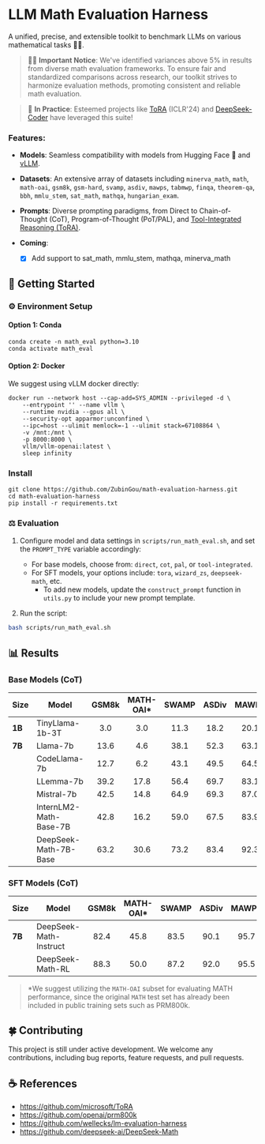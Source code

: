 # LLM Math Evaluation Harness

A unified, precise, and extensible toolkit to benchmark LLMs on various mathematical tasks 🧮✨.

> 🔴🚀 **Important Notice**: We've identified variances above 5% in results from diverse math evaluation frameworks. To ensure fair and standardized comparisons across research, our toolkit strives to harmonize evaluation methods, promoting consistent and reliable math evaluation.

> 🌟 **In Practice**: Esteemed projects like [ToRA](https://github.com/microsoft/ToRA) (ICLR'24) and [DeepSeek-Coder](https://github.com/deepseek-ai/DeepSeek-Coder/tree/main/Evaluation/PAL-Math) have leveraged this suite!

### Features:

- **Models**: Seamless compatibility with models from Hugging Face 🤗 and [vLLM](https://github.com/vllm-project/vllm).

- **Datasets**: An extensive array of datasets including `minerva_math`, `math`, `math-oai`, `gsm8k`, `gsm-hard`, `svamp`, `asdiv`, `mawps`, `tabmwp`, `finqa`, `theorem-qa`, `bbh`, `mmlu_stem`, `sat_math`, `mathqa`, `hungarian_exam`.

- **Prompts**: Diverse prompting paradigms, from Direct to Chain-of-Thought (CoT), Program-of-Thought (PoT/PAL), and [Tool-Integrated Reasoning (ToRA)](https://github.com/microsoft/ToRA).


- **Coming**:

    - [x] Add support to sat_math, mmlu_stem, mathqa, minerva_math


## 🚀 Getting Started

### ⚙️ Environment Setup

#### Option 1: Conda

```
conda create -n math_eval python=3.10
conda activate math_eval
```

#### Option 2: Docker

We suggest using vLLM docker directly:

```
docker run --network host --cap-add=SYS_ADMIN --privileged -d \
    --entrypoint '' --name vllm \
    --runtime nvidia --gpus all \
    --security-opt apparmor:unconfined \
    --ipc=host --ulimit memlock=-1 --ulimit stack=67108864 \
    -v /mnt:/mnt \
    -p 8000:8000 \
    vllm/vllm-openai:latest \
    sleep infinity
```

### Install

```
git clone https://github.com/ZubinGou/math-evaluation-harness.git
cd math-evaluation-harness
pip install -r requirements.txt
```

### ⚖️ Evaluation

1. Configure model and data settings in `scripts/run_math_eval.sh`, and set the `PROMPT_TYPE` variable accordingly:
   - For base models, choose from: `direct`, `cot`, `pal`, or `tool-integrated`.
   - For SFT models, your options include: `tora`, `wizard_zs`, `deepseek-math`, etc.
     - To add new models, update the `construct_prompt` function in `utils.py` to include your new prompt template.
  
2. Run the script:

```bash  
bash scripts/run_math_eval.sh
```

## 📊 Results

### Base Models (CoT)

| Size     | Model                  | GSM8k | MATH-OAI*| SWAMP | ASDiv | MAWPS |  AVG |
|----------|------------------------|:-----:|:--------:|:-----:|:-----:|:-----:|:-----:|
| **1B**   | TinyLlama-1b-3T        |  3.0  |    3.0   | 11.3  | 18.2  | 20.1  | 11.1  |
| **7B**   | Llama-7b               | 13.6  |    4.6   | 38.1  | 52.3  | 63.1  | 34.3  |
|          | CodeLlama-7b           | 12.7  |    6.2   | 43.1  | 49.5  | 64.5  | 35.2  |
|          | LLemma-7b              | 39.2  |   17.8   | 56.4  | 69.7  | 83.1  | 53.3  |
|          | Mistral-7b             | 42.5  |   14.8   | 64.9  | 69.3  | 87.0  | 55.7  |
|          | InternLM2-Math-Base-7B | 42.8  |   16.2   | 59.0  | 67.5  | 83.9  | 53.9  |
|          | DeepSeek-Math-7B-Base  | 63.2  |   30.6   | 73.2  | 83.4  | 92.3  | 68.5  |

### SFT Models (CoT)

| Size     | Model                  | GSM8k | MATH-OAI*| SWAMP | ASDiv | MAWPS |  AVG |
|----------|------------------------|:-----:|:--------:|:-----:|:-----:|:-----:|:-----:|
| **7B**   | DeepSeek-Math-Instruct | 82.4  |   45.8   | 83.5  | 90.1  | 95.7  | 79.5  |
|          | DeepSeek-Math-RL       | 88.3  |   50.0   | 87.2  | 92.0  | 95.5  | 82.6  |

> *We suggest utilizing the `MATH-OAI` subset for evaluating MATH performance, since the original `MATH` test set has already been included in public training sets such as PRM800k.


## 🍀 Contributing

This project is still under active development. We welcome any contributions, including bug reports, feature requests, and pull requests.


## ☕️ References

- https://github.com/microsoft/ToRA
- https://github.com/openai/prm800k
- https://github.com/wellecks/lm-evaluation-harness
- https://github.com/deepseek-ai/DeepSeek-Math
